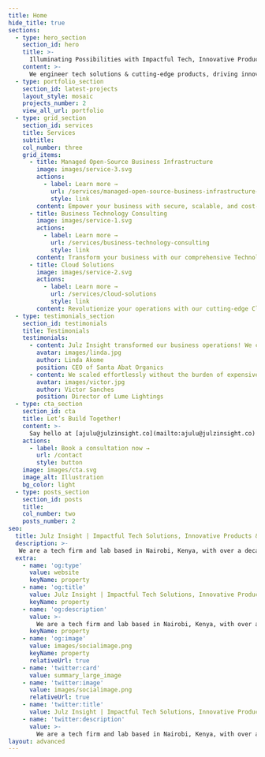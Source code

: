 ```yaml
---
title: Home
hide_title: true
sections:
  - type: hero_section
    section_id: hero
    title: >-
      Illuminating Possibilities with Impactful Tech, Innovative Products & Data-Driven Insights.
    content: >-
      We engineer tech solutions & cutting-edge products, driving innovation with expertly managed open-source business infrastructure, business-technology consulting, and cloud solutions empowering businesses to scale, adapt, and lead in a rapidly evolving landscape.
  - type: portfolio_section
    section_id: latest-projects
    layout_style: mosaic 
    projects_number: 2
    view_all_url: portfolio
  - type: grid_section
    section_id: services
    title: Services
    subtitle: 
    col_number: three
    grid_items:
      - title: Managed Open-Source Business Infrastructure
        image: images/service-3.svg
        actions:
          - label: Learn more →
            url: /services/managed-open-source-business-infrastructure-solutions
            style: link
        content: Empower your business with secure, scalable, and cost-effective managed open-source.
      - title: Business Technology Consulting
        image: images/service-1.svg
        actions:
          - label: Learn more →
            url: /services/business-technology-consulting
            style: link
        content: Transform your business with our comprehensive Technology Consulting.
      - title: Cloud Solutions
        image: images/service-2.svg
        actions:
          - label: Learn more →
            url: /services/cloud-solutions
            style: link
        content: Revolutionize your operations with our cutting-edge Cloud Solutions.
  - type: testimonials_section
    section_id: testimonials
    title: Testimonials
    testimonials:
      - content: Julz Insight transformed our business operations! We cut software costs by 65% and scaled seamlessly.
        avatar: images/linda.jpg
        author: Linda Akome
        position: CEO of Santa Abat Organics
      - content: We scaled effortlessly without the burden of expensive licensing fees.
        avatar: images/victor.jpg
        author: Victor Sanches
        position: Director of Lume Lightings
  - type: cta_section
    section_id: cta
    title: Let’s Build Together!
    content: >-
      Say hello at [ajulu@julzinsight.co](mailto:ajulu@julzinsight.co) or book a 1-on-1 consultation call and let's kickstart your project now.
    actions:
      - label: Book a consultation now →
        url: /contact
        style: button
    image: images/cta.svg
    image_alt: Illustration
    bg_color: light
  - type: posts_section
    section_id: posts
    title: 
    col_number: two
    posts_number: 2    
seo:
  title: Julz Insight | Impactful Tech Solutions, Innovative Products & Data-Driven Insights ⁕
  description: >-
   We are a tech firm and lab based in Nairobi, Kenya, with over a decade of experience in Software, Web, Cloud, Design, Open-Source, and digital Transformation Expertise. We build impactful tech products and solutions that solve complex challenges and illuminate possibilities.
  extra:
    - name: 'og:type'
      value: website
      keyName: property
    - name: 'og:title'
      value: Julz Insight | Impactful Tech Solutions, Innovative Products & Data-Driven Insights ⁕
      keyName: property
    - name: 'og:description'
      value: >-
        We are a tech firm and lab based in Nairobi, Kenya, with over a decade of experience in Software, Web, Cloud, Design, Open-Source, and digital Transformation Expertise. We build impactful tech products and solutions that solve complex challenges and illuminate possibilities.
      keyName: property
    - name: 'og:image'
      value: images/socialimage.png
      keyName: property
      relativeUrl: true
    - name: 'twitter:card'
      value: summary_large_image
    - name: 'twitter:image'
      value: images/socialimage.png
      relativeUrl: true
    - name: 'twitter:title'
      value: Julz Insight | Impactful Tech Solutions, Innovative Products & Data-Driven Insights ⁕
    - name: 'twitter:description'
      value: >-
        We are a tech firm and lab based in Nairobi, Kenya, with over a decade of experience in Software, Web, Cloud, Design, Open-Source, and digital Transformation Expertise. We build impactful tech products and solutions that solve complex challenges and illuminate possibilities.
layout: advanced
---
```

